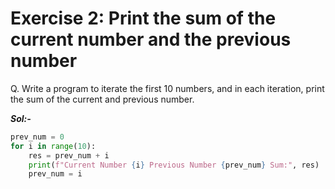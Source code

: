 # Exercise 2: Print the sum of the current number and the previous number

Q. Write a program to iterate the first 10 numbers, and in each iteration, print the sum of the current and previous number.

***Sol:-***

```python
prev_num = 0
for i in range(10):
    res = prev_num + i
    print(f"Current Number {i} Previous Number {prev_num} Sum:", res)
    prev_num = i
```
